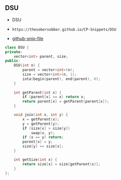 
## DSU

- DSU
- ```
  https://thesobersobber.github.io/CP-Snippets/DSU
  ```
- [github-snip-file](https://github.com/theSoberSobber/CP-Snippets/blob/main/snippets.json#L2)

```cpp
class DSU {
private:
    vector<int> parent, size;
public:
    DSU(int n) {
        parent = vector<int>(n);
        size = vector<int>(n, 1);
        iota(begin(parent), end(parent), 0);
    }
    
    int getParent(int x) {
        if (parent[x] == x) return x;
        return parent[x] = getParent(parent[x]);
    }

    void join(int x, int y) {
        x = getParent(x);
        y = getParent(y);
        if (size[x] > size[y])
            swap(x, y);
        if (x == y) return;
        parent[x] = y;
        size[y] += size[x];
    }

    int getSize(int x) {
        return size[x] = size[getParent(x)];
    }
};
```
